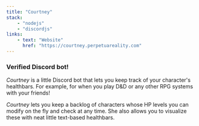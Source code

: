```yaml
---
title: "Courtney"
stack:
    - "nodejs"
    - "discordjs"
links:
    - text: "Website"
      href: "https://courtney.perpetuareality.com"
---
```

### Verified Discord bot!

*Courtney* is a little Discord bot that lets you keep track of your character's healthbars. For example, for when you play D&D or any other RPG systems with your friends!

*Courtney* lets you keep a backlog of characters whose HP levels you can modify on the fly and check at any time. She also allows you to visualize these with neat little text-based healthbars.